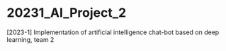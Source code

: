 # 20231_AI_Project_2
[2023-1] Implementation of artificial intelligence chat-bot based on deep learning, team 2
